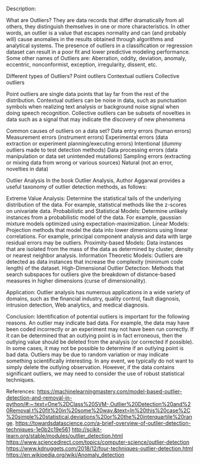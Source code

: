 Description:

What are Outliers?
They are data records that differ dramatically from all others, they distinguish themselves in one or more characteristics. In other words, an outlier is a value that escapes normality and can (and probably will) cause anomalies in the results obtained through algorithms and analytical systems. The presence of outliers in a classification or regression dataset can result in a poor fit and lower predictive modeling performance.
Some other names of Outliers are: Aberration, oddity, deviation, anomaly, eccentric, nonconformist, exception, irregularity, dissent, etc.

Different types of Outliers?
Point outliers
Contextual outliers
Collective outliers

Point outliers are single data points that lay far from the rest of the distribution. Contextual outliers can be noise in data, such as punctuation symbols when realizing text analysis or background noise signal when doing speech recognition. Collective outliers can be subsets of novelties in data such as a signal that may indicate the discovery of new phenomena

Common causes of outliers on a data set?
Data entry errors (human errors)
Measurement errors (instrument errors)
Experimental errors (data extraction or experiment planning/executing errors)
Intentional (dummy outliers made to test detection methods)
Data processing errors (data manipulation or data set unintended mutations)
Sampling errors (extracting or mixing data from wrong or various sources)
Natural (not an error, novelties in data)


Outlier Analysis
In the book Outlier Analysis, Author Aggarwal provides a useful taxonomy of outlier detection methods, as follows:

Extreme Value Analysis: Determine the statistical tails of the underlying distribution of the data. For example, statistical methods like the z-scores on univariate data.
Probabilistic and Statistical Models: Determine unlikely instances from a probabilistic model of the data. For example, gaussian mixture models optimized using expectation-maximization.
Linear Models: Projection methods that model the data into lower dimensions using linear correlations. For example, principal component analysis and data with large residual errors may be outliers.
Proximity-based Models: Data instances that are isolated from the mass of the data as determined by cluster, density or nearest neighbor analysis.
Information Theoretic Models: Outliers are detected as data instances that increase the complexity (minimum code length) of the dataset.
High-Dimensional Outlier Detection: Methods that search subspaces for outliers give the breakdown of distance-based measures in higher dimensions (curse of dimensionality).

Application:
Outlier analysis has numerous applications in a wide variety of domains, such as the financial industry, quality control, fault diagnosis, intrusion detection, Web analytics, and medical diagnosis.

Conclusion:
Identification of potential outliers is important for the following reasons.
An outlier may indicate bad data. For example, the data may have been coded incorrectly or an experiment may not have been run correctly. If it can be determined that an outlying point is in fact erroneous, then the outlying value should be deleted from the analysis (or corrected if possible).
In some cases, it may not be possible to determine if an outlying point is bad data. Outliers may be due to random variation or may indicate something scientifically interesting. In any event, we typically do not want to simply delete the outlying observation. However, if the data contains significant outliers, we may need to consider the use of robust statistical techniques.


References:
https://machinelearningmastery.com/model-based-outlier-detection-and-removal-in-python/#:~:text=One%2DClass%20SVM-,Outlier%20Detection%20and%20Removal,t%20fit%20in%20some%20way.&text=In%20this%20case%2C%20simple%20statistical,deviations%20or%20the%20interquartile%20range.
https://towardsdatascience.com/a-brief-overview-of-outlier-detection-techniques-1e0b2c19e561
http://scikit-learn.org/stable/modules/outlier_detection.html
https://www.sciencedirect.com/topics/computer-science/outlier-detection
https://www.kdnuggets.com/2018/12/four-techniques-outlier-detection.html
https://en.wikipedia.org/wiki/Anomaly_detection
